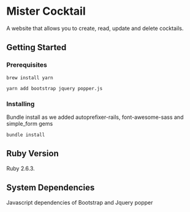 # Mister Cocktail

A website that allows you to create, read, update and delete cocktails.

## Getting Started

### Prerequisites

`brew install yarn`

`yarn add bootstrap jquery popper.js`


### Installing

Bundle install as we added autoprefixer-rails, font-awesome-sass and simple_form gems

`bundle install`


## Ruby Version
Ruby 2.6.3.

## System Dependencies
Javascript dependencies of Bootstrap and Jquery popper


